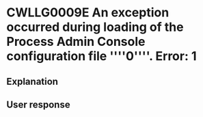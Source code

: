 # CWLLG0009E An exception occurred during loading of the Process Admin Console configuration file ''''0''''.  Error: 1

## Explanation

## User response